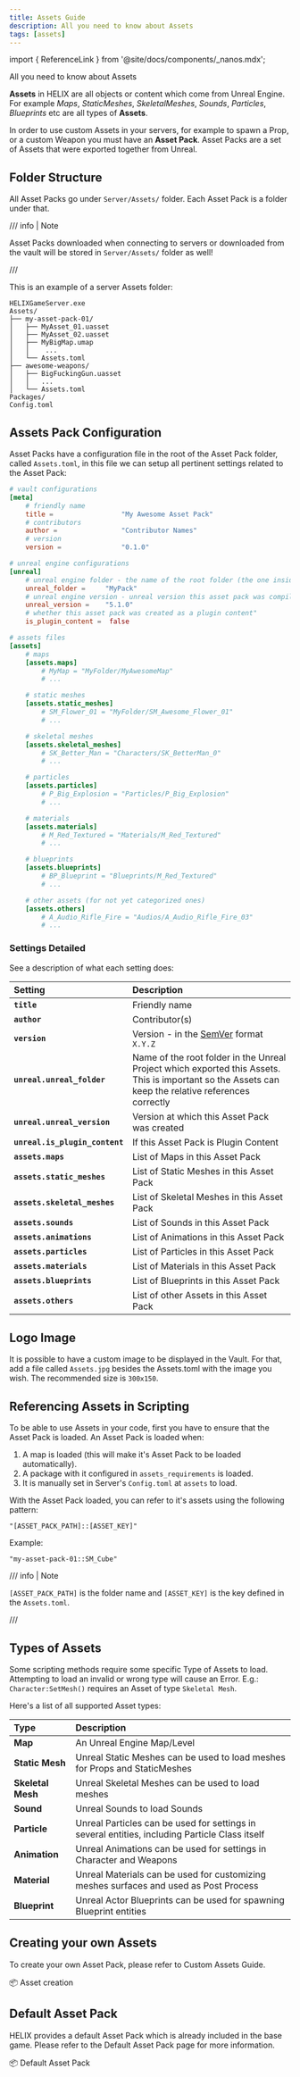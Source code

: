 ```yaml
---
title: Assets Guide
description: All you need to know about Assets
tags: [assets]
---
```


import { ReferenceLink } from '@site/docs/components/_nanos.mdx';

All you need to know about Assets

**Assets** in HELIX are all objects or content which come from Unreal Engine. For example _Maps_, _StaticMeshes_, _SkeletalMeshes_, _Sounds_, _Particles_, _Blueprints_ etc are all types of **Assets**.

In order to use custom Assets in your servers, for example to spawn a Prop, or a custom Weapon you must have an **Asset Pack**. Asset Packs are a set of Assets that were exported together from Unreal.


## Folder Structure

All Asset Packs go under `Server/Assets/` folder. Each Asset Pack is a folder under that.

/// info | Note

Asset Packs downloaded when connecting to servers or downloaded from the vault will be stored in `Server/Assets/` folder as well!

/// 

This is an example of a server Assets folder:

```text title="Server Folder"
HELIXGameServer.exe
Assets/
├── my-asset-pack-01/
│   ├── MyAsset_01.uasset
│   ├── MyAsset_02.uasset
│   ├── MyBigMap.umap
│   │    ...
│   └── Assets.toml
├── awesome-weapons/
│   ├── BigFuckingGun.uasset
│   │   ...
│   └── Assets.toml
Packages/
Config.toml
```

## Assets Pack Configuration

Asset Packs have a configuration file in the root of the Asset Pack folder, called `Assets.toml`, in this file we can setup all pertinent settings related to the Asset Pack:

```toml
# vault configurations
[meta]
    # friendly name
    title =                 "My Awesome Asset Pack"
    # contributors
    author =                "Contributor Names"
    # version
    version =               "0.1.0"

# unreal engine configurations
[unreal]
    # unreal engine folder - the name of the root folder (the one inside UnrealProject/Content/) which the assets will have references to each other
    unreal_folder =     "MyPack"
    # unreal engine version - unreal version this asset pack was compiled on
    unreal_version =    "5.1.0"
    # whether this asset pack was created as a plugin content"
    is_plugin_content =  false

# assets files
[assets]
    # maps
    [assets.maps]
        # MyMap = "MyFolder/MyAwesomeMap"
        # ...

    # static meshes
    [assets.static_meshes]
        # SM_Flower_01 = "MyFolder/SM_Awesome_Flower_01"
        # ...

    # skeletal meshes
    [assets.skeletal_meshes]
        # SK_Better_Man = "Characters/SK_BetterMan_0"
        # ...

    # particles
    [assets.particles]
        # P_Big_Explosion = "Particles/P_Big_Explosion"
        # ...

    # materials
    [assets.materials]
        # M_Red_Textured = "Materials/M_Red_Textured"
        # ...

    # blueprints
    [assets.blueprints]
        # BP_Blueprint = "Blueprints/M_Red_Textured"
        # ...

    # other assets (for not yet categorized ones)
    [assets.others]
        # A_Audio_Rifle_Fire = "Audios/A_Audio_Rifle_Fire_03"
        # ...
```


### Settings Detailed

See a description of what each setting does:

| Setting | Description |
| :--- | :--- |
| **`title`** | Friendly name |
| **`author`** | Contributor(s) |
| **`version`** | Version - in the [SemVer](https://semver.org/) format `X.Y.Z` |
| **`unreal.unreal_folder`** | Name of the root folder in the Unreal Project which exported this Assets. This is important so the Assets can keep the relative references correctly |
| **`unreal.unreal_version`** | Version at which this Asset Pack was created |
| **`unreal.is_plugin_content`** | If this Asset Pack is Plugin Content |
| **`assets.maps`** | List of Maps in this Asset Pack |
| **`assets.static_meshes`** | List of Static Meshes in this Asset Pack |
| **`assets.skeletal_meshes`** | List of Skeletal Meshes in this Asset Pack |
| **`assets.sounds`** | List of Sounds in this Asset Pack |
| **`assets.animations`** | List of Animations in this Asset Pack |
| **`assets.particles`** | List of Particles in this Asset Pack |
| **`assets.materials`** | List of Materials in this Asset Pack |
| **`assets.blueprints`** | List of Blueprints in this Asset Pack |
| **`assets.others`** | List of other Assets in this Asset Pack |


## Logo Image

It is possible to have a custom image to be displayed in the Vault. For that, add a file called `Assets.jpg` besides the Assets.toml with the image you wish. The recommended size is `300x150`.


## Referencing Assets in Scripting

To be able to use Assets in your code, first you have to ensure that the Asset Pack is loaded. An Asset Pack is loaded when:

1. A map is loaded (this will make it's Asset Pack to be loaded automatically).
2. A package with it configured in `assets_requirements` is loaded.
3. It is manually set in Server's `Config.toml` at `assets` to load.

With the Asset Pack loaded, you can refer to it's assets using the following pattern:

`"[ASSET_PACK_PATH]::[ASSET_KEY]"`

Example:

`"my-asset-pack-01::SM_Cube"`

/// info | Note

`[ASSET_PACK_PATH]` is the folder name and `[ASSET_KEY]` is the key defined in the `Assets.toml`.

/// 


## Types of Assets

Some scripting methods require some specific Type of Assets to load. Attempting to load an invalid or wrong type will cause an Error. E.g.: `Character:SetMesh()` requires an Asset of type `Skeletal Mesh`.

Here's a list of all supported Asset types:

| Type | Description |
| :--- | :--- |
| **Map** | An Unreal Engine Map/Level |
| **Static Mesh** | Unreal Static Meshes can be used to load meshes for Props and StaticMeshes |
| **Skeletal Mesh** | Unreal Skeletal Meshes can be used to load meshes|
| **Sound** | Unreal Sounds to load Sounds |
| **Particle** | Unreal Particles can be used for settings in several entities, including Particle Class itself |
| **Animation** | Unreal Animations can be used for settings in Character and Weapons |
| **Material** | Unreal Materials can be used for customizing meshes surfaces and used as Post Process |
| **Blueprint** | Unreal Actor Blueprints can be used for spawning Blueprint entities |


## Creating your own Assets

To create your own Asset Pack, please refer to Custom Assets Guide.

<ReferenceLink href="assets-modding/creating-assets/creating-assets-start">📦 Asset creation</ReferenceLink>


## Default Asset Pack

HELIX provides a default  Asset Pack which is already included in the base game. Please refer to the Default Asset Pack page for more information.

<ReferenceLink href="assets-modding/default-asset-pack/default-assets-list">📦 Default Asset Pack</ReferenceLink>